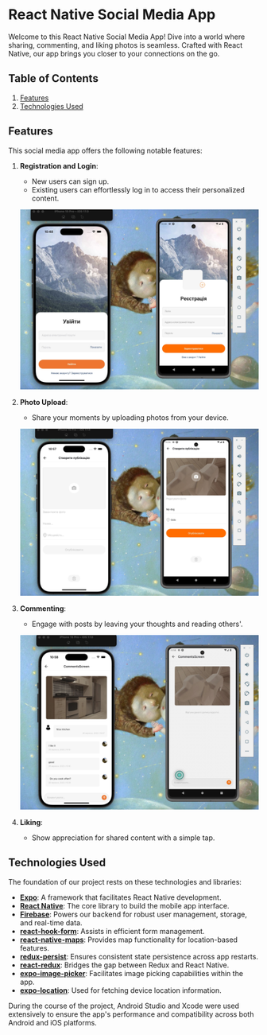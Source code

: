 # React Native Social Media App

Welcome to this React Native Social Media App! Dive into a world where sharing, commenting, and liking photos is seamless. Crafted with React Native, our app brings you closer to your connections on the go.

## Table of Contents

1. [Features](#features)
2. [Technologies Used](#technologies-used)

## Features

This social media app offers the following notable features:

1. **Registration and Login**:

   - New users can sign up.
   - Existing users can effortlessly log in to access their personalized content.

   ![Registration Screenshot](/images/regscreen.jpg)

2. **Photo Upload**:

   - Share your moments by uploading photos from your device.

   ![Upload Screenshot](/images/createpost.jpg)

3. **Commenting**:

   - Engage with posts by leaving your thoughts and reading others'.

   ![Comment Screenshot](/images/addcomments.jpg)

4. **Liking**:

   - Show appreciation for shared content with a simple tap.

## Technologies Used

The foundation of our project rests on these technologies and libraries:

- [**Expo**](https://expo.dev/): A framework that facilitates React Native development.
- [**React Native**](https://reactnative.dev/): The core library to build the mobile app interface.
- [**Firebase**](https://firebase.google.com/): Powers our backend for robust user management, storage, and real-time data.
- [**react-hook-form**](https://react-hook-form.com/): Assists in efficient form management.
- [**react-native-maps**](https://github.com/react-native-maps/react-native-maps): Provides map functionality for location-based features.
- [**redux-persist**](https://github.com/rt2zz/redux-persist): Ensures consistent state persistence across app restarts.
- [**react-redux**](https://react-redux.js.org/): Bridges the gap between Redux and React Native.
- [**expo-image-picker**](https://docs.expo.dev/versions/latest/sdk/imagepicker/): Facilitates image picking capabilities within the app.
- [**expo-location**](https://docs.expo.dev/versions/latest/sdk/location/): Used for fetching device location information.

During the course of the project, Android Studio and Xcode were used extensively to ensure the app's performance and compatibility across both Android and iOS platforms.
